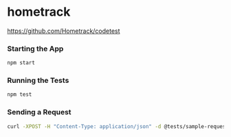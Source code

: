 # hometrack

https://github.com/Hometrack/codetest

### Starting the App

```sh
npm start
```

### Running the Tests

```sh
npm test
```

### Sending a Request

```sh
curl -XPOST -H "Content-Type: application/json" -d @tests/sample-request.json http://0.0.0.0:3000/
```
